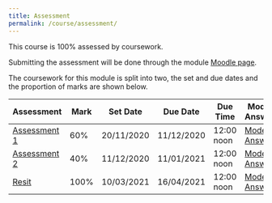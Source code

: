```yaml
---
title: Assessment
permalink: /course/assessment/
---
```


This course is 100% assessed by coursework.

Submitting the assessment will be done through the module [Moodle page](moodle.yorksj.ac.uk/).

The coursework for this module is split into two, the set and due dates and the proportion of marks are shown below.

| Assessment                     | Mark | Set Date   | Due Date   | Due Time | Model Answer |
| ------------                   |----- | ---------  | ---------  | -------- | ------------ |
| [Assessment 1](../assessment1) | 60%  | 20/11/2020 | 11/12/2020 | 12:00 noon | [Model Answer](../assessment1-model) |
| [Assessment 2](../assessment2) | 40%  | 11/12/2020 | 11/01/2021 | 12:00 noon | [Model Answer](../assessment2-model) |
| [Resit](../resit)              | 100% | 10/03/2021 | 16/04/2021 | 12:00 noon | [Model Answer](../resit-model) |
